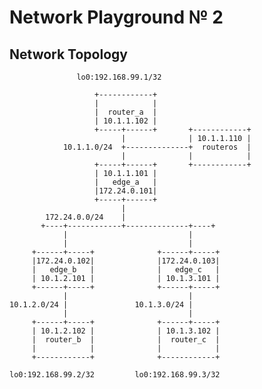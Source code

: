 # Network Playground № 2 


## Network Topology

                   lo0:192.168.99.1/32
    
                       +------------+
                       |            |
                       |  router_a  |
                       | 10.1.1.102 |
                       +-----+------+       +------------+
                             |              | 10.1.1.110 |
                10.1.1.0/24  +--------------+  routeros  |
                             |              |            |
                       +-----+------+       +------------+
                       | 10.1.1.101 |
                       |   edge_a   |
                       |172.24.0.101|
                       +-----+------+
                             |
            172.24.0.0/24    |
           +----+------------+--------------+----+
                |                           |
                |                           |
         +------+-----+              +------+-----+
         |172.24.0.102|              |172.24.0.103|
         |   edge_b   |              |   edge_c   |
         | 10.1.2.101 |              | 10.1.3.101 |
         +------+-----+              +------+-----+
                |                           |
    10.1.2.0/24 |               10.1.3.0/24 |
                |                           |
         +------+-----+              +------+-----+
         | 10.1.2.102 |              | 10.1.3.102 |
         |  router_b  |              |  router_c  |
         |            |              |            |
         +------------+              +------------+
    
    lo0:192.168.99.2/32         lo0:192.168.99.3/32
